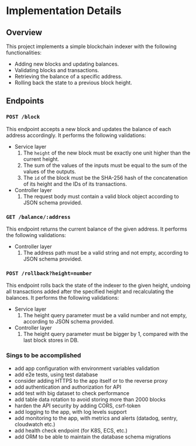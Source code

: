# Implementation Details

## Overview
This project implements a simple blockchain indexer with the following functionalities:
- Adding new blocks and updating balances.
- Validating blocks and transactions.
- Retrieving the balance of a specific address.
- Rolling back the state to a previous block height.

## Endpoints

### `POST /block`
This endpoint accepts a new block and updates the balance of each address accordingly. It performs the following validations:
* Service layer
    1. The `height` of the new block must be exactly one unit higher than the current height.
    2. The sum of the values of the inputs must be equal to the sum of the values of the outputs.
    3. The `id` of the block must be the SHA-256 hash of the concatenation of its height and the IDs of its transactions.
* Controller layer
    1. The request body must contain a valid block object according to JSON schema provided.
### `GET /balance/:address`
This endpoint returns the current balance of the given address.
It performs the following validations:
* Controller layer
    1. The address path must be a valid string and not empty, according to JSON schema provided.

### `POST /rollback?height=number`
This endpoint rolls back the state of the indexer to the given height, undoing all transactions added after the specified height and recalculating the balances.
It performs the following validations:
* Service layer
    1. The height query parameter must be a valid number and not empty, according to JSON schema provided.
* Controller layer
    1. The height query parameter must be bigger by 1, compared with the last block stores in DB.

### Sings to be accomplished
- add app configuration with environment variables validation
- add e2e tests, using test database
- consider adding HTTPS to the app itself or to the reverse proxy
- add authentication and authorization for API
- add test with big dataset to check performance
- add table data rotation to avoid storing more than 2000 blocks
- harden the API security by adding CORS, csrf-token
- add logging to the app, with log levels support
- add monitoring to the app, with metrics and alerts (datadog, sentry, cloudwatch etc.)
- add health check endpoint (for K8S, ECS, etc.)
- add ORM to be able to maintain the database schema migrations
